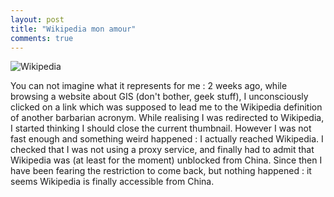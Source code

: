 ```yaml
---
layout: post
title: "Wikipedia mon amour"
comments: true
---
```


![Wikipedia](/files/wikipedia.png)

You can not imagine what it represents for me : 2 weeks ago, while browsing a website about GIS (don't bother, geek stuff), I unconsciously clicked on a link which was supposed to lead me to the Wikipedia definition of another barbarian acronym. While realising I was redirected to Wikipedia, I started thinking I should close the current thumbnail. However I was not fast enough and something weird happened : I actually reached Wikipedia. I checked that I was not using a proxy service, and finally had to admit that Wikipedia was (at least for the moment) unblocked from China. Since then I have been fearing the restriction to come back, but nothing happened : it seems Wikipedia is finally accessible from China.